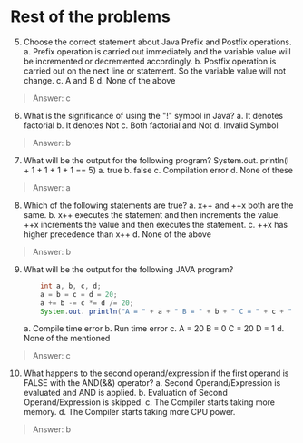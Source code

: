 # Rest of the problems

5. Choose the correct statement about Java Prefix and Postfix operations.
    a. Prefix operation is carried out immediately and the variable value will be incremented or
    decremented accordingly.
    b. Postfix operation is carried out on the next line or statement. So the variable value will not
    change.
    c. A and B
    d. None of the above

> Answer: c

6. What is the significance of using the "!" symbol in Java?
    a. It denotes factorial
    b. It denotes Not
    c. Both factorial and Not
    d. Invalid Symbol
    
> Answer: b

7. What will be the output for the following program? 
   System.out. println(l + 1 + 1 + 1 + 1 == 5)
    a. true
    b. false
    c. Compilation error
    d. None of these

> Answer: a

8. Which of the following statements are true?
    a. x++ and ++x both are the same.
    b. x++ executes the statement and then increments the value. ++x increments the value and
    then executes the statement.
    c. ++x has higher precedence than x++
    d. None of the above

> Answer: b

9. What will be the output for the following JAVA program?

    ```java
        int a, b, c, d;
        a = b = c = d = 20;
        a += b -= c *= d /= 20;
        System.out. println("A = " + a + " B = " + b + " C = " + c + " D = " + d);
    ```

    a. Compile time error
    b. Run time error
    c. A = 20 B = 0 C = 20 D = 1
    d. None of the mentioned

> Answer: c

10. What happens to the second operand/expression if the first operand is FALSE with the AND(&&) operator?
    a. Second Operand/Expression is evaluated and AND is applied.
    b. Evaluation of Second Operand/Expression is skipped.
    c. The Compiler starts taking more memory.
    d. The Compiler starts taking more CPU power.

> Answer: b